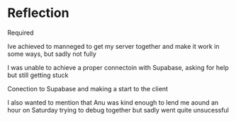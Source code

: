 # Reflection

Required

Ive achieved to manneged to get my server together and make it work in some ways, but sadly not fully 
 
I was unable to achieve a proper connectoin with Supabase, asking for help but still getting stuck
 
Conection to Supabase and making a start to the client 
 
 
I also wanted to mention that Anu was kind enough to lend me aound an hour on Saturday trying to debug together but sadly went quite unsucessful